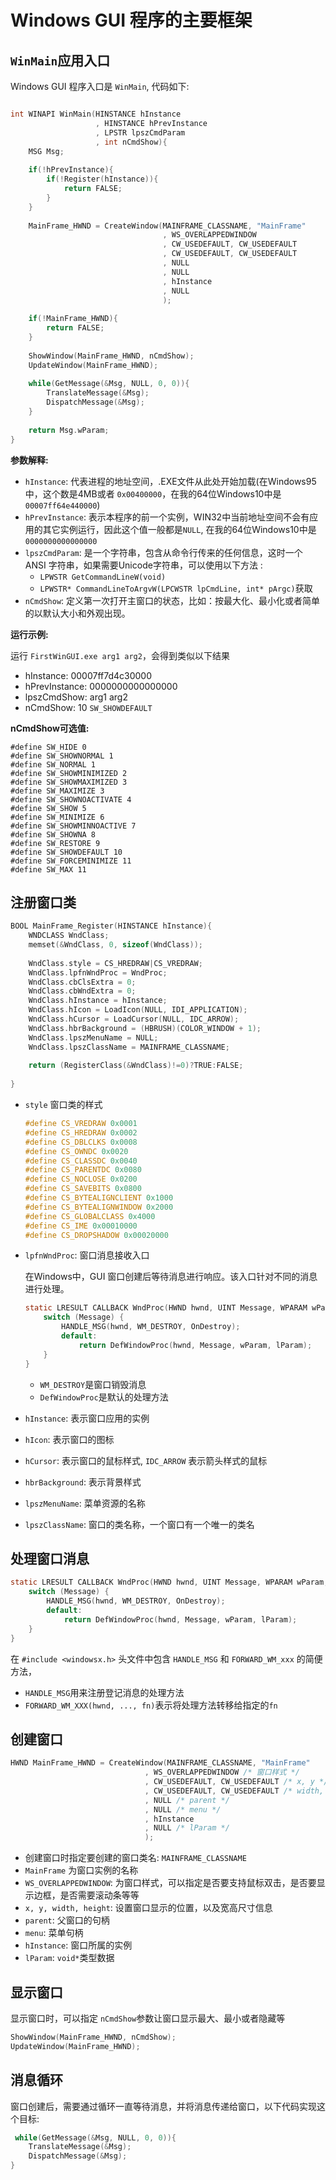 # Windows GUI 程序的主要框架

## `WinMain`应用入口

Windows GUI 程序入口是 `WinMain`, 代码如下:

```c

int WINAPI WinMain(HINSTANCE hInstance
                   , HINSTANCE hPrevInstance
                   , LPSTR lpszCmdParam
                   , int nCmdShow){
    MSG Msg;
    
    if(!hPrevInstance){
        if(!Register(hInstance)){
            return FALSE;
        }
    }
    
    MainFrame_HWND = CreateWindow(MAINFRAME_CLASSNAME, "MainFrame"
                                  , WS_OVERLAPPEDWINDOW
                                  , CW_USEDEFAULT, CW_USEDEFAULT
                                  , CW_USEDEFAULT, CW_USEDEFAULT
                                  , NULL
                                  , NULL
                                  , hInstance
                                  , NULL
                                  );
    
    if(!MainFrame_HWND){
        return FALSE;
    }
    
    ShowWindow(MainFrame_HWND, nCmdShow);
    UpdateWindow(MainFrame_HWND);
    
    while(GetMessage(&Msg, NULL, 0, 0)){
        TranslateMessage(&Msg);
        DispatchMessage(&Msg);
    }
    
    return Msg.wParam;
}
```

**参数解释:**

- `hInstance`:  代表进程的地址空间，.EXE文件从此处开始加载(在Windows95中，这个数是4MB或者 `0x00400000`，在我的64位Windows10中是`00007ff64e440000`)
- `hPrevInstance`: 表示本程序的前一个实例，WIN32中当前地址空间不会有应用的其它实例运行，因此这个值一般都是`NULL`, 在我的64位Windows10中是`0000000000000000`
- `lpszCmdParam`: 是一个字符串，包含从命令行传来的任何信息，这时一个 ANSI 字符串，如果需要Unicode字符串，可以使用以下方法 :
  - `LPWSTR GetCommandLineW(void)`
  - `LPWSTR* CommandLineToArgvW(LPCWSTR lpCmdLine, int* pArgc)`获取
- `nCmdShow`: 定义第一次打开主窗口的状态，比如：按最大化、最小化或者简单的以默认大小和外观出现。

**运行示例:**

运行 `FirstWinGUI.exe arg1 arg2`，会得到类似以下结果

- hInstance: 00007ff7d4c30000
- hPrevInstance: 0000000000000000
- lpszCmdShow: arg1 arg2
- nCmdShow: 10 `SW_SHOWDEFAULT`

**nCmdShow可选值:**

```
#define SW_HIDE 0
#define SW_SHOWNORMAL 1
#define SW_NORMAL 1
#define SW_SHOWMINIMIZED 2
#define SW_SHOWMAXIMIZED 3
#define SW_MAXIMIZE 3
#define SW_SHOWNOACTIVATE 4
#define SW_SHOW 5
#define SW_MINIMIZE 6
#define SW_SHOWMINNOACTIVE 7
#define SW_SHOWNA 8
#define SW_RESTORE 9
#define SW_SHOWDEFAULT 10
#define SW_FORCEMINIMIZE 11
#define SW_MAX 11
```

## 注册窗口类

```c
BOOL MainFrame_Register(HINSTANCE hInstance){
    WNDCLASS WndClass;
    memset(&WndClass, 0, sizeof(WndClass));
    
    WndClass.style = CS_HREDRAW|CS_VREDRAW;
    WndClass.lpfnWndProc = WndProc;
    WndClass.cbClsExtra = 0;
    WndClass.cbWndExtra = 0;
    WndClass.hInstance = hInstance;
    WndClass.hIcon = LoadIcon(NULL, IDI_APPLICATION);
    WndClass.hCursor = LoadCursor(NULL, IDC_ARROW);
    WndClass.hbrBackground = (HBRUSH)(COLOR_WINDOW + 1);
    WndClass.lpszMenuName = NULL;
    WndClass.lpszClassName = MAINFRAME_CLASSNAME;
    
    return (RegisterClass(&WndClass)!=0)?TRUE:FALSE;
    
}
```

- `style` 窗口类的样式

  ```c
  #define CS_VREDRAW 0x0001
  #define CS_HREDRAW 0x0002
  #define CS_DBLCLKS 0x0008
  #define CS_OWNDC 0x0020
  #define CS_CLASSDC 0x0040
  #define CS_PARENTDC 0x0080
  #define CS_NOCLOSE 0x0200
  #define CS_SAVEBITS 0x0800
  #define CS_BYTEALIGNCLIENT 0x1000
  #define CS_BYTEALIGNWINDOW 0x2000
  #define CS_GLOBALCLASS 0x4000
  #define CS_IME 0x00010000
  #define CS_DROPSHADOW 0x00020000
  ```

  

- `lpfnWndProc`: 窗口消息接收入口

  在Windows中，GUI 窗口创建后等待消息进行响应。该入口针对不同的消息进行处理。

  ```c
  static LRESULT CALLBACK WndProc(HWND hwnd, UINT Message, WPARAM wParam, LPARAM lParam){
      switch (Message) {
          HANDLE_MSG(hwnd, WM_DESTROY, OnDestroy);
          default:
              return DefWindowProc(hwnd, Message, wParam, lParam);
      }
  }
  ```

  - `WM_DESTROY`是窗口销毁消息
  - `DefWindowProc`是默认的处理方法

- `hInstance`: 表示窗口应用的实例

- `hIcon`: 表示窗口的图标

- `hCursor`: 表示窗口的鼠标样式, `IDC_ARROW` 表示箭头样式的鼠标

- `hbrBackground`: 表示背景样式

- `lpszMenuName`: 菜单资源的名称

- `lpszClassName`: 窗口的类名称，一个窗口有一个唯一的类名

## 处理窗口消息

```c
static LRESULT CALLBACK WndProc(HWND hwnd, UINT Message, WPARAM wParam, LPARAM lParam){
    switch (Message) {
        HANDLE_MSG(hwnd, WM_DESTROY, OnDestroy);
        default:
            return DefWindowProc(hwnd, Message, wParam, lParam);
    }
}
```

在 `#include <windowsx.h>` 头文件中包含 `HANDLE_MSG` 和 `FORWARD_WM_xxx` 的简便方法，

- `HANDLE_MSG`用来注册登记消息的处理方法
- `FORWARD_WM_XXX(hwnd, ..., fn)`表示将处理方法转移给指定的`fn`

## 创建窗口

```c
HWND MainFrame_HWND = CreateWindow(MAINFRAME_CLASSNAME, "MainFrame"
                              , WS_OVERLAPPEDWINDOW /* 窗口样式 */
                              , CW_USEDEFAULT, CW_USEDEFAULT /* x, y */
                              , CW_USEDEFAULT, CW_USEDEFAULT /* width, height */
                              , NULL /* parent */
                              , NULL /* menu */
                              , hInstance
                              , NULL /* lParam */
                              );
```

- 创建窗口时指定要创建的窗口类名: `MAINFRAME_CLASSNAME`
- `MainFrame` 为窗口实例的名称
- `WS_OVERLAPPEDWINDOW`: 为窗口样式，可以指定是否要支持鼠标双击，是否要显示边框，是否需要滚动条等等
- `x, y, width, height`:  设置窗口显示的位置，以及宽高尺寸信息
- `parent`: 父窗口的句柄
- `menu`: 菜单句柄
- `hInstance`: 窗口所属的实例
- `lParam`: `void*`类型数据

## 显示窗口

显示窗口时，可以指定 `nCmdShow`参数让窗口显示最大、最小或者隐藏等

```c
ShowWindow(MainFrame_HWND, nCmdShow);
UpdateWindow(MainFrame_HWND);
```

## 消息循环

窗口创建后，需要通过循环一直等待消息，并将消息传递给窗口，以下代码实现这个目标:

```c
 while(GetMessage(&Msg, NULL, 0, 0)){
    TranslateMessage(&Msg);
    DispatchMessage(&Msg);
}
```

